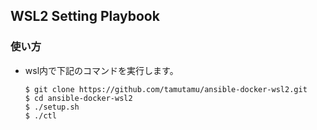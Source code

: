 ## WSL2 Setting Playbook

### 使い方
  - wsl内で下記のコマンドを実行します。
    ```
    $ git clone https://github.com/tamutamu/ansible-docker-wsl2.git
    $ cd ansible-docker-wsl2
    $ ./setup.sh
    $ ./ctl
    ```
